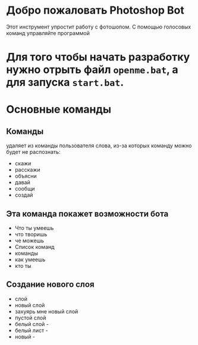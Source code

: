 # Добро пожаловать Photoshop Bot

Этот инструмент упростит работу с фотошопом. С помощью голосовых команд управляйте программой 


# Для того чтобы начать разработку нужно отрыть файл `openme.bat`, а для запуска `start.bat`.

# Основные команды 
## Команды
удаляет из команды пользователя слова, из-за которых команду можно будет не распознать:
- скажи  
- pасскажи
- объясни 
- давай 
- сообщи 
- создай

 
## Эта команда покажет возможности бота

- Что ты умеешь  
- что творишь  
- че можешь  
- Список команд  
- команды  
- как умеешь  
- кто ты

## Создание нового слоя

- слой  
- новый слой   
- захуярь мне новый слой
- пустой слой 
- белый слой -   
- белый лист -   
- новый - 
